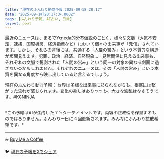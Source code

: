 ```yaml
---
title: "現在のふんわり動向予報 2025-09-18 20:17"
date: "2025-09-18T20:17:34.000Z"
tags: [ふんわり予報, AI占い, 日常]
layout: post
---
```


最近のニュースは、まるでYoneda的分布仮説のごとく、様々な文脈（大気不安定、逮捕、国際機関、経済指標など）において個々の出来事が「発信」されています。しかし、それらの背後には、共通する「人間の営み」という本質的な構造が垣間見えます。犯罪、政治、経済、自然現象…一見無関係に見える出来事も、それぞれの文脈で観測された「人間の営み」という同一の対象の異なる側面に過ぎないのかもしれません。それぞれのニュースは、その「人間の営み」という本質を異なる角度から映し出していると言えるでしょう。

現在のふんわり動向予報：
世界は多様な出来事に彩られながらも、根底には繋がった流れが感じられます。変化の兆しはありつつも、大きな波乱はなさそうです。#KGNINJA

<br>
*この予報はAIが生成したエンターテイメントです。内容の正確性を保証するものではありません。ふんわり一日に４回更新されます。みんなにふんわり拡散希望です。*

---
☕️ [Buy Me a Coffee](https://www.buymeacoffee.com/kgninja)

🐦 [現在の予報をXでシェア](https://twitter.com/intent/tweet?text=%E7%8F%BE%E5%9C%A8%E3%81%AE%E3%81%B5%E3%82%93%E3%82%8F%E3%82%8A%E4%BA%88%E5%A0%B1%3A%20%E3%80%8C%E6%9C%80%E8%BF%91%E3%81%AE%E3%83%8B%E3%83%A5%E3%83%BC%E3%82%B9%E3%81%AF%E3%80%81%E3%81%BE%E3%82%8B%E3%81%A7Yoneda%E7%9A%84%E5%88%86%E5%B8%83%E4%BB%AE%E8%AA%AC%E3%81%AE%E3%81%94%E3%81%A8%E3%81%8F%E3%80%81%E6%A7%98%E3%80%85%E3%81%AA%E6%96%87%E8%84%88%EF%BC%88%E5%A4%A7%E6%B0%97%E4%B8%8D%E5%AE%89%E5%AE%9A%E3%80%81%E9%80%AE%E6%8D%95%E3%80%81%E5%9B%BD%E9%9A%9B%E6%A9%9F%E9%96%A2%E3%80%81%E7%B5%8C%E6%B8%88%E6%8C%87%E6%A8%99%E3%81%AA%E3%81%A9%EF%BC%89%E3%81%AB%E3%81%8A%E3%81%84%E3%81%A6%E5%80%8B%E3%80%85%E3%81%AE%E5%87%BA%E6%9D%A5%E4%BA%8B%E3%81%8C%E3%80%8C%E7%99%BA%E4%BF%A1%E3%80%8D%E3%81%95%E3%82%8C%E3%81%A6%E3%81%84%E3%81%BE%E3%81%99%E3%80%82%E3%80%8D%23KGNINJA%20%E7%B6%9A%E3%81%8D%E3%81%AF%E3%83%96%E3%83%AD%E3%82%B0%E3%81%A7%EF%BC%81%F0%9F%91%87&url=https%3A%2F%2Fkg-ninja.github.io%2FFunwariyoso%2F)
